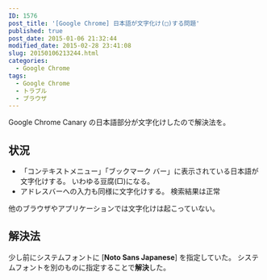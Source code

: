 ```yaml
---
ID: 1576
post_title: '[Google Chrome] 日本語が文字化け(□)する問題'
published: true
post_date: 2015-01-06 21:32:44
modified_date: 2015-02-28 23:41:08
slug: 20150106213244.html
categories:
  - Google Chrome
tags:
  - Google Chrome
  - トラブル
  - ブラウザ
---
```

Google Chrome Canary の日本語部分が文字化けしたので解決法を。
<!--more-->
<h2>状況</h2>
<ul>
  <li>「コンテキストメニュー」「ブックマーク バー」に表示されている日本語が文字化けする。
いわゆる豆腐(□)になる。</li>
  <li>アドレスバーへの入力も同様に文字化けする。
検索結果は正常</li>
</ul>
他のブラウザやアプリケーションでは文字化けは起こっていない。

<h2>解決法</h2>
少し前にシステムフォントに [<b>Noto Sans Japanese</b>] を指定していた。
システムフォントを別のものに指定することで<b>解決</b>した。